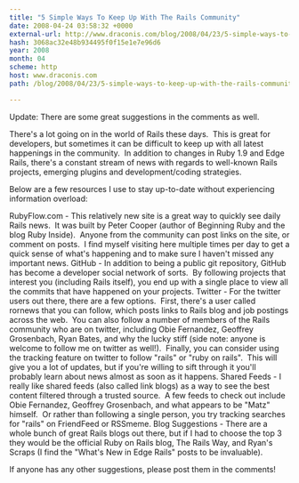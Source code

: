 ```yaml
---
title: "5 Simple Ways To Keep Up With The Rails Community"
date: 2008-04-24 03:58:32 +0000
external-url: http://www.draconis.com/blog/2008/04/23/5-simple-ways-to-keep-up-with-the-rails-community/
hash: 3068ac32e48b934495f0f15e1e7e96d6
year: 2008
month: 04
scheme: http
host: www.draconis.com
path: /blog/2008/04/23/5-simple-ways-to-keep-up-with-the-rails-community/

---
```


Update: There are some great suggestions in the comments as well.

There's a lot going on in the world of Rails these days.  This is great for developers, but sometimes it can be difficult to keep up with all latest happenings in the community.  In addition to changes in Ruby 1.9 and Edge Rails, there's a constant stream of news with regards to well-known Rails projects, emerging plugins and development/coding strategies.

Below are a few resources I use to stay up-to-date without experiencing information overload:


RubyFlow.com - This relatively new site is a great way to quickly see daily Rails news.  It was built by Peter Cooper (author of Beginning Ruby and the blog Ruby Inside).  Anyone from the community can post links on the site, or comment on posts.  I find myself visiting here multiple times per day to get a quick sense of what's happening and to make sure I haven't missed any important news.
GitHub - In addition to being a public git repository, GitHub has become a developer social network of sorts.  By following projects that interest you (including Rails itself), you end up with a single place to view all the commits that have happened on your projects.
Twitter - For the twitter users out there, there are a few options.  First, there's a user called rornews that you can follow, which posts links to Rails blog and job postings across the web.  You can also follow a number of members of the Rails community who are on twitter, including Obie Fernandez, Geoffrey Grosenbach, Ryan Bates, and why the lucky stiff (side note: anyone is welcome to follow me on twitter as well!).  Finally, you can consider using the tracking feature on twitter to follow "rails" or "ruby on rails".  This will give you a lot of updates, but if you're willing to sift through it you'll probably learn about news almost as soon as it happens.
Shared Feeds - I really like shared feeds (also called link blogs) as a way to see the best content filtered through a trusted source.  A few feeds to check out include Obie Fernandez, Geoffrey Grosenbach, and what appears to be "Matz" himself.  Or rather than following a single person, you try tracking searches for "rails" on FriendFeed or RSSmeme.
Blog Suggestions - There are a whole bunch of great Rails blogs out there, but if I had to choose the top 3 they would be the official Ruby on Rails blog, The Rails Way, and Ryan's Scraps (I find the "What's New in Edge Rails" posts to be invaluable).

If anyone has any other suggestions, please post them in the comments!


    

